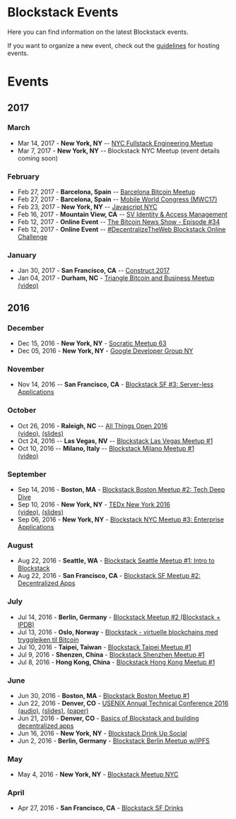 # Blockstack Events

Here you can find information on the latest Blockstack events.

If you want to organize a new event, check out the [guidelines](/events/events-guidelines.md) for hosting events.

# Events 

## 2017

### March 

* Mar 14, 2017 - **New York, NY** -- [NYC Fullstack Engineering Meetup](https://www.meetup.com/Full-Stack-Engineering-Meetup/events/237581031/)
* Mar 7, 2017 - **New York, NY** -- Blockstack NYC Meetup (event details coming soon)

### February 

* Feb 27, 2017 - **Barcelona, Spain** -- [Barcelona Bitcoin Meetup](https://www.meetup.com/bitcoin-barcelona/)
* Feb 27, 2017 - **Barcelona, Spain** -- [Mobile World Congress (MWC17)](https://www.mobileworldcongress.com/session/the-disruptive-impact-of-blockchain/)
* Feb 23, 2017 - **New York, NY** -- [Javascript NYC](https://www.meetup.com/JavaScript-New-York-City/events/237458699/)
* Feb 16, 2017 - **Mountain View, CA** -- [SV Identity & Access Management](https://www.meetup.com/Silicon-Valley-IAM-User-Group/events/236979278/)
* Feb 12, 2017 - **Online Event** -- [The Bitcoin News Show - Episode #34](https://www.youtube.com/watch?v=yUOnFf8-XBY)
* Feb 12, 2017 - **Online Event** -- [#DecentralizeTheWeb Blockstack Online Challenge](https://www.eventbrite.com/e/decentralizetheweb-challenge-tickets-31190551780)

### January

* Jan 30, 2017 - **San Francisco, CA** -- [Construct 2017](http://www.coindesk.com/events/construct-2017)
* Jan 04, 2017 - **Durham, NC** - [Triangle Bitcoin and Business Meetup](https://www.meetup.com/Triangle-Bitcoin-Business-Meetup/events/235441866/)<br>[(video)](https://www.youtube.com/watch?v=uiEdRn7tM8Y&feature=youtu.be&t=58s)

## 2016 

### December

* Dec 15, 2016 - **New York, NY** - [Socratic Meetup 63](https://www.meetup.com/BitDevsNYC/events/235653277)
* Dec 05, 2016 - **New York, NY** - [Google Developer Group NY](https://www.meetup.com/gdgnyc/events/231372185/)


### November 

* Nov 14, 2016 -- **San Francisco, CA** - [Blockstack SF #3: Server-less Applications](https://www.meetup.com/Blockstack-SF/events/235252455/)

### October 

* Oct 26, 2016 - **Raleigh, NC** -- [All Things Open 2016](https://allthingsopen.org/talk/decentralized-server-less-applications-with-blockstack/)
<br>[(video)](https://www.youtube.com/watch?v=WveXpldGGa8), [(slides)](https://speakerdeck.com/ryanshea/decentralized-server-less-applications-with-blockstack-all-things-open)
* Oct 24, 2016 -- **Las Vegas, NV** -- [Blockstack Las Vegas Meetup #1](https://www.meetup.com/Blockstack-Las-Vegas/events/234923945/)
* Oct 10, 2016 -- **Milano, Italy** -- [Blockstack Milano Meetup #1](https://www.meetup.com/Blockstack-Milano/events/234007109/)<br>[(video)](https://www.youtube.com/watch?v=nSRUTjH9OBQ)

### September

* Sep 14, 2016 - **Boston, MA** - [Blockstack Boston Meetup #2: Tech Deep Dive](https://www.meetup.com/Blockstack-Boston/events/233827167/)
* Sep 10, 2016 - **New York, NY** - [TEDx New York 2016](http://www.tedxnewyork.com/talks/)
<br>[(video)](https://www.youtube.com/watch?v=qtOIh93Hvuw&feature=youtu.be&list=PLvaRUGvjpFS2ciobOlOwMeVKDqO7S9ar6), [(slides)](https://speakerdeck.com/muneeb/building-the-new-internet-tedx-new-york)
* Sep 06, 2016 - **New York, NY** - [Blockstack NYC Meetup #3: Enterprise Applications](http://www.meetup.com/Blockstack-NYC/events/233377415/)

### August

* Aug 22, 2016 - **Seattle, WA** - [Blockstack Seattle Meetup #1: Intro to Blockstack](https://www.meetup.com/Blockstack-Seattle/events/233144759/)
* Aug 22, 2016 - **San Francisco, CA** - [Blockstack SF Meetup #2: Decentralized Apps](http://www.meetup.com/Blockstack-SF/events/233144900/)

### July

* Jul 14, 2016 - **Berlin, Germany** - [Blockstack Meetup #2 (Blockstack + IPDB)](http://www.meetup.com/Blockstack-Berlin/events/232540648/)
* Jul 13, 2016 - **Oslo, Norway** - [Blockstack - virtuelle blockchains med tryggleiken til Bitcoin](http://www.meetup.com/dectechoslo/events/232276736/)
* Jul 10, 2016 - **Taipei, Taiwan** - [Blockstack Taipei Meetup #1](http://www.meetup.com/Blockstack-Taipei/events/232194801/)
* Jul 9, 2016 - **Shenzen, China** - [Blockstack Shenzhen Meetup #1](http://www.meetup.com/Blockstack-Shenzhen/events/232194813/)
* Jul 8, 2016 - **Hong Kong, China** - [Blockstack Hong Kong Meetup #1](http://www.meetup.com/Blockstack-HK/events/232194750/)

### June

* Jun 30, 2016 - **Boston, MA** - [Blockstack Boston Meetup #1](https://www.meetup.com/Blockstack-Boston/events/232082148/)
* Jun 22, 2016 - **Denver, CO** - [USENIX Annual Technical Conference 2016](https://www.usenix.org/conference/atc16/technical-sessions/presentation/ali)
<br>[(audio)](https://www.usenix.org/conference/atc16/technical-sessions/presentation/ali),
[(slides)](https://www.usenix.org/sites/default/files/conference/protected-files/atc16_slides_ali.pdf),
[(paper)](https://www.usenix.org/system/files/conference/atc16/atc16_paper-ali.pdf)
* Jun 21, 2016 - **Denver, CO** - [Basics of Blockstack and building decentralized apps](http://www.meetup.com/Blockstack-Denver/events/231996263/)
* Jun 16, 2016 - **New York, NY** - [Blockstack Drink Up Social](http://www.meetup.com/Blockstack-NYC/events/231699366/)
* Jun 2, 2016 - **Berlin, Germany** - [Blockstack Berlin Meetup w/IPFS](http://www.meetup.com/Blockstack-Berlin/events/231428283/)

### May

* May 4, 2016 - **New York, NY** - [Blockstack Meetup NYC](http://www.meetup.com/Blockstack-NYC/events/230401990/)

### April

* Apr 27, 2016 - **San Francisco, CA** - [Blockstack SF Drinks](http://www.meetup.com/Blockstack-SF/events/230643540/)
